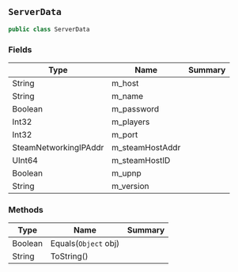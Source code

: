 ## `ServerData`

```csharp
public class ServerData

```

### Fields

| Type | Name | Summary | 
| --- | --- | --- | 
| String | m_host |  | 
| String | m_name |  | 
| Boolean | m_password |  | 
| Int32 | m_players |  | 
| Int32 | m_port |  | 
| SteamNetworkingIPAddr | m_steamHostAddr |  | 
| UInt64 | m_steamHostID |  | 
| Boolean | m_upnp |  | 
| String | m_version |  | 


### Methods

| Type | Name | Summary | 
| --- | --- | --- | 
| Boolean | Equals(`Object` obj) |  | 
| String | ToString() |  | 


